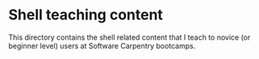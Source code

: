 Shell teaching content
=======================

This directory contains the shell related content that I teach to novice (or beginner 
level) users at Software Carpentry bootcamps. 